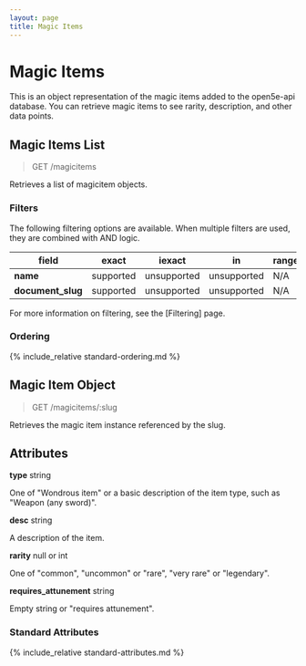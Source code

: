 ```yaml
---
layout: page
title: Magic Items
---
```


# Magic Items
This is an object representation of the magic items added to the open5e-api database. You can retrieve magic items to see rarity, description, and other data points.

## Magic Items List
> GET /magicitems

Retrieves a list of magicitem objects.

### Filters
The following filtering options are available. When multiple filters are used, they are combined with AND logic.

| field | exact | iexact | in | range | icontains |
|---|---|---|---|---|---|
|  **name** | supported  | unsupported | unsupported | N/A | unsupported |
|  **document_slug** | supported  | unsupported | unsupported | N/A | unsupported |

For more information on filtering, see the [Filtering] page.

### Ordering
{% include_relative standard-ordering.md %}

## Magic Item Object
> GET /magicitems/:slug

Retrieves the magic item instance referenced by the slug.

## Attributes
**type** string

One of "Wondrous item" or a basic description of the item type, such as "Weapon (any sword)".

**desc** string 

A description of the item.

**rarity** null or int

One of "common", "uncommon" or "rare", "very rare" or "legendary".

**requires_attunement** string

Empty string or "requires attunement".


### Standard Attributes
{% include_relative standard-attributes.md %}